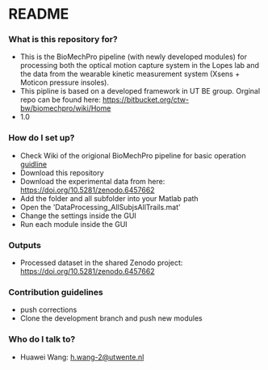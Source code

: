 # README #

### What is this repository for? ###

* This is the BioMechPro pipeline (with newly developed modules) for processing both the optical motion capture system in the Lopes lab and 
  the data from the wearable kinetic measurement system (Xsens + Moticon pressure insoles).
* This pipline is based on a developed framework in UT BE group. Orginal repo can be found here: https://bitbucket.org/ctw-bw/biomechpro/wiki/Home
* 1.0

### How do I set up? ###

* Check Wiki of the origional BioMechPro pipeline for basic operation [guidline](https://universiteittwente-my.sharepoint.com/:f:/r/personal/h_wang-2_utwente_nl/Documents/Research/BioMechPro_Intro?csf=1&web=1&e=TC5apc)
* Download this repository
* Download the experimental data from here: https://doi.org/10.5281/zenodo.6457662
* Add the folder and all subfolder into your Matlab path
* Open the 'DataProcessing_AllSubjsAllTrails.mat'
* Change the settings inside the GUI
* Run each module inside the GUI

### Outputs ###
* Processed dataset in the shared Zenodo project: https://doi.org/10.5281/zenodo.6457662

### Contribution guidelines ###
* push corrections
* Clone the development branch and push new modules

### Who do I talk to? ###
* Huawei Wang: h.wang-2@utwente.nl
